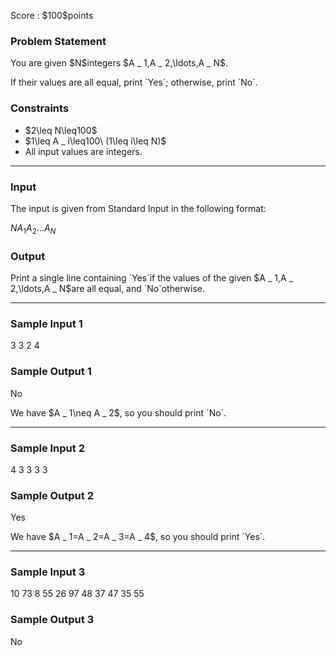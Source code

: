 
<div>

<span>

<span>

<p>
Score : $100$points
</p>

<div>

<section>

### **Problem Statement**

<p>
You are given $N$integers $A _ 1,A _ 2,\ldots,A _ N$.
</p>

<p>
If their values are all equal, print `Yes`; otherwise, print `No`.
</p>

</section>

</div>

<div>

<section>

### **Constraints**

<ul>

<li>
$2\leq N\leq100$
</li>

<li>
$1\leq A _ i\leq100\ (1\leq i\leq N)$
</li>

<li>
All input values are integers.
</li>

</ul>

</section>

</div>

---

<div>

<div>

<section>

### **Input**

<p>
The input is given from Standard Input in the following format:
</p>

<div>

$N$$A _ 1$$A _ 2$$\ldots$$A _ N$
</div>

</section>

</div>

<div>

<section>

### **Output**

<p>
Print a single line containing `Yes`if the values of the given $A _ 1,A _ 2,\ldots,A _ N$are all equal, and `No`otherwise.
</p>

</section>

</div>

</div>

---

<div>

<section>

### **Sample Input 1**

<div>

3
3 2 4

</div>

</section>

</div>

<div>

<section>

### **Sample Output 1**

<div>

No

</div>

<p>
We have $A _ 1\neq A _ 2$, so you should print `No`.
</p>

</section>

</div>

---

<div>

<section>

### **Sample Input 2**

<div>

4
3 3 3 3

</div>

</section>

</div>

<div>

<section>

### **Sample Output 2**

<div>

Yes

</div>

<p>
We have $A _ 1=A _ 2=A _ 3=A _ 4$, so you should print `Yes`.
</p>

</section>

</div>

---

<div>

<section>

### **Sample Input 3**

<div>

10
73 8 55 26 97 48 37 47 35 55

</div>

</section>

</div>

<div>

<section>

### **Sample Output 3**

<div>

No

</div>

</section>

</div>

</span>

</span>

</div>
